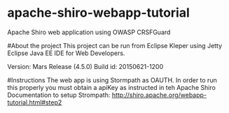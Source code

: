 apache-shiro-webapp-tutorial
============================

Apache Shiro web application using OWASP CRSFGuard

#About the project
This project can be run from Eclipse Kleper using Jetty 
Eclipse Java EE IDE for Web Developers.

Version: Mars Release (4.5.0)
Build id: 20150621-1200

#Instructions
The web app is using Stormpath as OAUTH. In order to run this properly you must obtain a apiKey as instructed in teh Apache Shiro Documentation to setup Strompath:
http://shiro.apache.org/webapp-tutorial.html#step2

